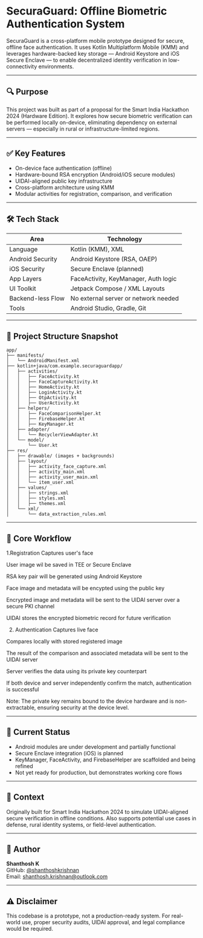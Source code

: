 # SecuraGuard: Offline Biometric Authentication System

SecuraGuard is a cross-platform mobile prototype designed for secure, offline face authentication. It uses Kotlin Multiplatform Mobile (KMM) and leverages hardware-backed key storage — Android Keystore and iOS Secure Enclave — to enable decentralized identity verification in low-connectivity environments.

---

## 🔍 Purpose

This project was built as part of a proposal for the Smart India Hackathon 2024 (Hardware Edition). It explores how secure biometric verification can be performed locally on-device, eliminating dependency on external servers — especially in rural or infrastructure-limited regions.

---

## ✅ Key Features

- On-device face authentication (offline)
- Hardware-bound RSA encryption (Android/iOS secure modules)
- UIDAI-aligned public key infrastructure
- Cross-platform architecture using KMM
- Modular activities for registration, comparison, and verification

---

## 🛠️ Tech Stack

| Area                | Technology                           |
|---------------------|---------------------------------------|
| Language            | Kotlin (KMM), XML                     |
| Android Security    | Android Keystore (RSA, OAEP)          |
| iOS Security        | Secure Enclave (planned)              |
| App Layers          | FaceActivity, KeyManager, Auth logic  |
| UI Toolkit          | Jetpack Compose / XML Layouts         |
| Backend-less Flow   | No external server or network needed  |
| Tools               | Android Studio, Gradle, Git           |

---

## 📂 Project Structure Snapshot

```
app/
├── manifests/
│   └── AndroidManifest.xml
├── kotlin+java/com.example.securaguardapp/
│   ├── activities/
│   │   ├── FaceActivity.kt
│   │   ├── FaceCaptureActivity.kt
│   │   ├── HomeActivity.kt
│   │   ├── LoginActivity.kt
│   │   ├── OtpActivity.kt
│   │   ├── UserActivity.kt
│   ├── helpers/
│   │   ├── FaceComparisonHelper.kt
│   │   ├── FirebaseHelper.kt
│   │   ├── KeyManager.kt
│   ├── adapter/
│   │   └── RecyclerViewAdapter.kt
│   └── model/
│       └── User.kt
├── res/
│   ├── drawable/ (images + backgrounds)
│   ├── layout/
│   │   ├── activity_face_capture.xml
│   │   ├── activity_main.xml
│   │   ├── activity_user_main.xml
│   │   └── item_user.xml
│   ├── values/
│   │   ├── strings.xml
│   │   ├── styles.xml
│   │   ├── themes.xml
│   └── xml/
│       └── data_extraction_rules.xml
```

---

## 🔐 Core Workflow

1.Registration
Captures user's face

User image wil be saved in TEE or Secure Enclave

RSA key pair will be generated  using Android Keystore

Face image and metadata will be encypted using the public key

Encrypted image and metadata will be sent to the UIDAI server over a secure PKI channel

UIDAI stores the encrypted biometric record for future verification

2. Authentication
Captures live face

Compares locally with stored registered image

The result of the comparison and associated metadata will be sent to the UIDAI server

Server verifies the data using its private key counterpart

If both device and server independently confirm the match, authentication is successful

Note: The private key remains bound to the device hardware and is non-extractable, ensuring security at the device level.

---

## 🚧 Current Status

- Android modules are under development and partially functional
- Secure Enclave integration (iOS) is planned
- KeyManager, FaceActivity, and FirebaseHelper are scaffolded and being refined
- Not yet ready for production, but demonstrates working core flows

---

## 📌 Context

Originally built for Smart India Hackathon 2024 to simulate UIDAI-aligned secure verification in offline conditions. Also supports potential use cases in defense, rural identity systems, or field-level authentication.

---

## 👤 Author

**Shanthosh K**  
GitHub: [@shanthoshkrishnan](https://github.com/shanthoshkrishnan)  
Email: shanthosh.krishnan@outlook.com

---

## ⚠️ Disclaimer

This codebase is a prototype, not a production-ready system. For real-world use, proper security audits, UIDAI approval, and legal compliance would be required.
